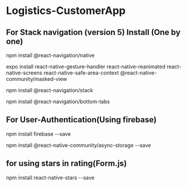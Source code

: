 # Logistics-CustomerApp

## For Stack navigation (version 5) Install (One by one)

npm install @react-navigation/native

expo install react-native-gesture-handler react-native-reanimated react-native-screens react-native-safe-area-context @react-native-community/masked-view

npm install @react-navigation/stack

npm install @react-navigation/bottom-tabs

## For User-Authentication(Using firebase)

npm install firebase --save

npm install @react-native-community/async-storage --save

## for using stars in rating(Form.js)

npm install react-native-stars --save 
